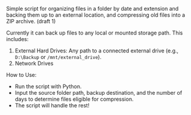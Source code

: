 Simple script for organizing files in a folder by date and extension and backing them up to an external location, and compressing old files into a ZIP archive. (draft 1)

Currently it can back up files to any local or mounted storage path. This includes:
1. External Hard Drives: Any path to a connected external drive (e.g., `D:\Backup` or `/mnt/external_drive`).
2. Network Drives


How to Use:
* Run the script with Python.
* Input the source folder path, backup destination, and the number of days to determine files eligible for compression.
* The script will handle the rest!
